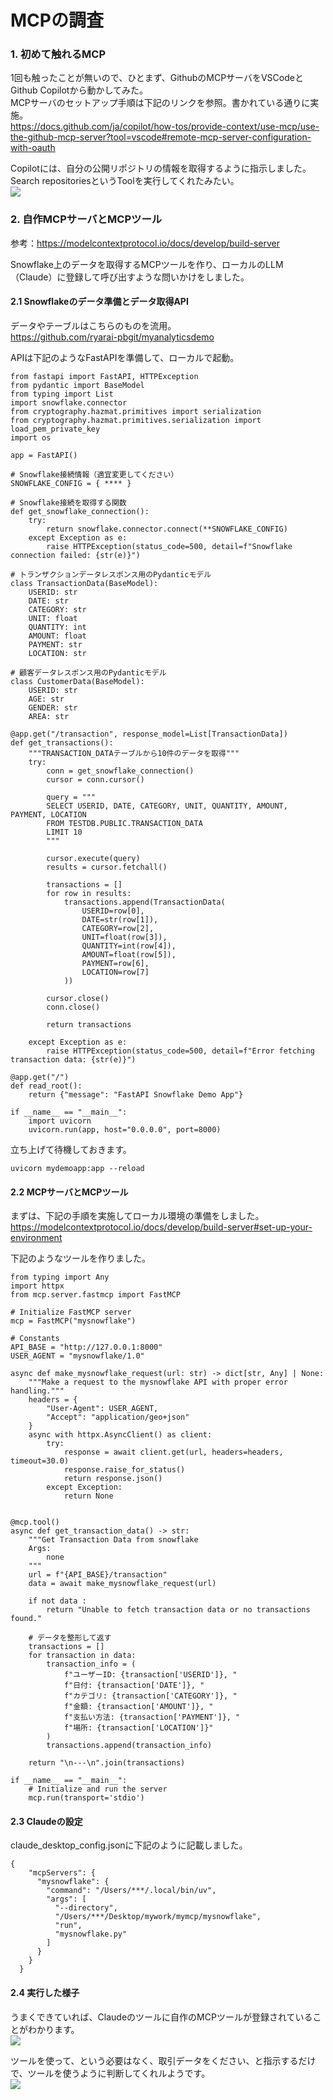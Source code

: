 # MCPの調査

### 1. 初めて触れるMCP
1回も触ったことが無いので、ひとまず、GithubのMCPサーバをVSCodeとGithub Copilotから動かしてみた。<br>
MCPサーバのセットアップ手順は下記のリンクを参照。書かれている通りに実施。<br>
https://docs.github.com/ja/copilot/how-tos/provide-context/use-mcp/use-the-github-mcp-server?tool=vscode#remote-mcp-server-configuration-with-oauth<br>

Copilotには、自分の公開リポジトリの情報を取得するように指示しました。<br>
Search repositoriesというToolを実行してくれたみたい。<br>
![](image/github.png "")

### 2. 自作MCPサーバとMCPツール
参考：https://modelcontextprotocol.io/docs/develop/build-server<br>

Snowflake上のデータを取得するMCPツールを作り、ローカルのLLM（Claude）に登録して呼び出すような問いかけをしました。

#### 2.1 Snowflakeのデータ準備とデータ取得API
データやテーブルはこちらのものを流用。<br>
https://github.com/ryarai-pbgit/myanalyticsdemo<br>

APIは下記のようなFastAPIを準備して、ローカルで起動。<br>
```
from fastapi import FastAPI, HTTPException
from pydantic import BaseModel
from typing import List
import snowflake.connector
from cryptography.hazmat.primitives import serialization
from cryptography.hazmat.primitives.serialization import load_pem_private_key
import os

app = FastAPI()

# Snowflake接続情報（適宜変更してください）
SNOWFLAKE_CONFIG = { **** }

# Snowflake接続を取得する関数
def get_snowflake_connection():
    try:
        return snowflake.connector.connect(**SNOWFLAKE_CONFIG)
    except Exception as e:
        raise HTTPException(status_code=500, detail=f"Snowflake connection failed: {str(e)}")

# トランザクションデータレスポンス用のPydanticモデル
class TransactionData(BaseModel):
    USERID: str
    DATE: str
    CATEGORY: str
    UNIT: float
    QUANTITY: int
    AMOUNT: float
    PAYMENT: str
    LOCATION: str

# 顧客データレスポンス用のPydanticモデル
class CustomerData(BaseModel):
    USERID: str
    AGE: str
    GENDER: str
    AREA: str

@app.get("/transaction", response_model=List[TransactionData])
def get_transactions():
    """TRANSACTION_DATAテーブルから10件のデータを取得"""
    try:
        conn = get_snowflake_connection()
        cursor = conn.cursor()
        
        query = """
        SELECT USERID, DATE, CATEGORY, UNIT, QUANTITY, AMOUNT, PAYMENT, LOCATION 
        FROM TESTDB.PUBLIC.TRANSACTION_DATA 
        LIMIT 10
        """
        
        cursor.execute(query)
        results = cursor.fetchall()
        
        transactions = []
        for row in results:
            transactions.append(TransactionData(
                USERID=row[0],
                DATE=str(row[1]),
                CATEGORY=row[2],
                UNIT=float(row[3]),
                QUANTITY=int(row[4]),
                AMOUNT=float(row[5]),
                PAYMENT=row[6],
                LOCATION=row[7]
            ))
        
        cursor.close()
        conn.close()
        
        return transactions
        
    except Exception as e:
        raise HTTPException(status_code=500, detail=f"Error fetching transaction data: {str(e)}")

@app.get("/")
def read_root():
    return {"message": "FastAPI Snowflake Demo App"}

if __name__ == "__main__":
    import uvicorn
    uvicorn.run(app, host="0.0.0.0", port=8000)
```
立ち上げて待機しておきます。
```
uvicorn mydemoapp:app --reload
```

#### 2.2 MCPサーバとMCPツール
まずは、下記の手順を実施してローカル環境の準備をしました。<br>
https://modelcontextprotocol.io/docs/develop/build-server#set-up-your-environment<br>

下記のようなツールを作りました。
```
from typing import Any
import httpx
from mcp.server.fastmcp import FastMCP

# Initialize FastMCP server
mcp = FastMCP("mysnowflake")

# Constants
API_BASE = "http://127.0.0.1:8000"
USER_AGENT = "mysnowflake/1.0"

async def make_mysnowflake_request(url: str) -> dict[str, Any] | None:
    """Make a request to the mysnowflake API with proper error handling."""
    headers = {
        "User-Agent": USER_AGENT,
        "Accept": "application/geo+json"
    }
    async with httpx.AsyncClient() as client:
        try:
            response = await client.get(url, headers=headers, timeout=30.0)
            response.raise_for_status()
            return response.json()
        except Exception:
            return None


@mcp.tool()
async def get_transaction_data() -> str:
    """Get Transaction Data from snowflake
    Args:
        none
    """
    url = f"{API_BASE}/transaction"
    data = await make_mysnowflake_request(url)

    if not data :
        return "Unable to fetch transaction data or no transactions found."

    # データを整形して返す
    transactions = []
    for transaction in data:
        transaction_info = (
            f"ユーザーID: {transaction['USERID']}, "
            f"日付: {transaction['DATE']}, "
            f"カテゴリ: {transaction['CATEGORY']}, "
            f"金額: {transaction['AMOUNT']}, "
            f"支払い方法: {transaction['PAYMENT']}, "
            f"場所: {transaction['LOCATION']}"
        )
        transactions.append(transaction_info)

    return "\n---\n".join(transactions)

if __name__ == "__main__":
    # Initialize and run the server
    mcp.run(transport='stdio')
```

#### 2.3 Claudeの設定
claude_desktop_config.jsonに下記のように記載しました。
```
{
    "mcpServers": {
      "mysnowflake": {
        "command": "/Users/***/.local/bin/uv",
        "args": [
          "--directory",
          "/Users/***/Desktop/mywork/mymcp/mysnowflake",
          "run",
          "mysnowflake.py"
        ]
      }
    }
  }
```

#### 2.4 実行した様子
うまくできていれば、Claudeのツールに自作のMCPツールが登録されていることがわかります。<br>
![](image/claude1.png "")

ツールを使って、という必要はなく、取引データをください、と指示するだけで、ツールを使うように判断してくれルようです。<br>
![](image/claude2.png "")
